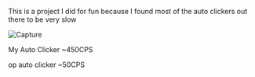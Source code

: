 This is a project I did for fun because I found most of the auto clickers out there to be very slow

![Capture](https://github.com/DisguisedOwI/GodClicker/assets/92737576/82054a6e-c48e-44d4-ae9b-fddafd9b99c6)


My Auto Clicker ~450CPS

op auto clicker ~50CPS
